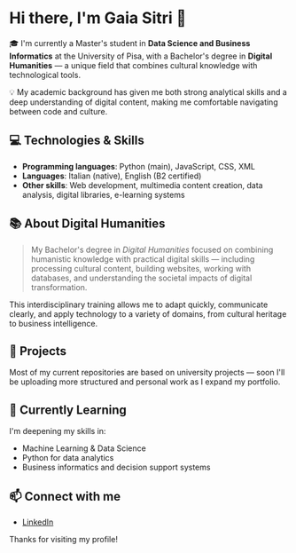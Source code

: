 # Hi there, I'm Gaia Sitri 👋

🎓 I'm currently a Master's student in **Data Science and Business Informatics** at the University of Pisa, with a Bachelor's degree in **Digital Humanities** — a unique field that combines cultural knowledge with technological tools.

💡 My academic background has given me both strong analytical skills and a deep understanding of digital content, making me comfortable navigating between code and culture.

## 💻 Technologies & Skills

- **Programming languages**: Python (main), JavaScript, CSS, XML  
- **Languages**: Italian (native), English (B2 certified)  
- **Other skills**: Web development, multimedia content creation, data analysis, digital libraries, e-learning systems

## 📚 About Digital Humanities

> My Bachelor's degree in *Digital Humanities* focused on combining humanistic knowledge with practical digital skills — including processing cultural content, building websites, working with databases, and understanding the societal impacts of digital transformation.

This interdisciplinary training allows me to adapt quickly, communicate clearly, and apply technology to a variety of domains, from cultural heritage to business intelligence.

## 📌 Projects

Most of my current repositories are based on university projects — soon I'll be uploading more structured and personal work as I expand my portfolio.

## 🚀 Currently Learning

I'm deepening my skills in:
- Machine Learning & Data Science
- Python for data analytics
- Business informatics and decision support systems

## 📫 Connect with me

- [LinkedIn](https://www.linkedin.com/in/gaia-sitri-3025b8354)

Thanks for visiting my profile!
